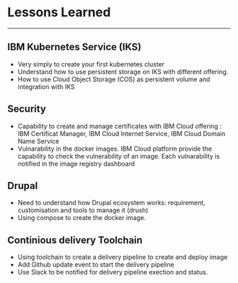# Lessons Learned

---

## IBM Kubernetes Service (IKS)

* Very simply to create your first kubernetes cluster
* Understand how to use persistent storage on IKS with different offering. 
* How to use Cloud Object Storage (COS) as persistent volume and integration with IKS

## Security

* Capability to create and manage certificates with IBM Cloud offering : IBM Certificat Manager, IBM Cloud Internet Service, IBM Cloud Domain Name Service
* Vulnarability in the docker images. IBM Cloud platform provide the capability to check the vulnerability of an image. Each vulnarability is notified in the image registry dashboard

## Drupal

* Need to understand how Drupal ecosystem works: requirement, customisation and tools to manage it (drush)
* Using compose to create the docker image.

## Continious delivery Toolchain 

* Using toolchain to create a delivery pipeline to create and deploy image 
* Add Github update event to start the delivery pipeline
* Use Slack to be notified for delivery pipeline exection and status.